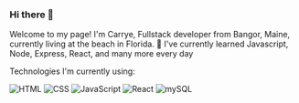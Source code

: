 ### Hi there 👋
  Welcome to my page!
I'm Carrye, Fullstack developer from  Bangor, Maine, currently living at the beach in Florida.
  🌱 I've currently learned Javascript, Node, Express, React, and many more every day
  <p>Technologies I'm currently using:</p>
<p>
  <img alt="HTML" src="https://img.shields.io/badge/HTML-E34F26?logo=html5&logoColor=white&style=for-the-badge" />
  <img alt="CSS" src="https://img.shields.io/badge/CSS-1572B6?logo=css3&logoColor=white&style=for-the-badge" />
  <img alt="JavaScript" src="https://img.shields.io/badge/JavaScript-F7DF1E?logo=javascript&logoColor=white&style=for-the-badge" />
  <img alt="React" src="https://img.shields.io/badge/React-61DAFB?logo=react&logoColor=white&style=for-the-badge" /> 
  <img alt="mySQL" src="https://tse3.mm.bing.net/th?id=OIP.7qgMo2LM5aYa3CGE8NUh5AHaEK&pid=Api&P=0&w=279&h=158" />
</p>
<!--

<!--
**carryegaulin31/carryegaulin31** is a ✨ _special_ ✨ repository because its `README.md` (this file) appears on your GitHub profile.

Here are some ideas to get you started:

- 🔭 I’m currently working on ...
- 🌱 I’m currently learning ...
- 👯 I’m looking to collaborate on ...
- 🤔 I’m looking for help with ...
- 💬 Ask me about ...
- 📫 How to reach me: ...
- 😄 Pronouns: ...
- ⚡ Fun fact: ...
-->
